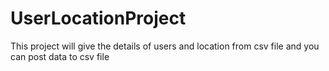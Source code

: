 # UserLocationProject
This project will give the details of users and location from csv file and you can post data to csv file
